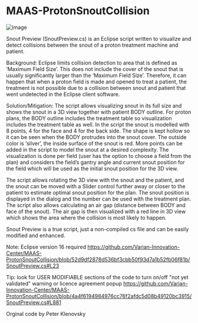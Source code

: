 # MAAS-ProtonSnoutCollision

![image](https://user-images.githubusercontent.com/78000769/223833151-e04962c4-a286-4490-aa73-e86185d0b85b.png)

Snout Preview (SnoutPreview.cs) is an Eclipse script written to visualize and detect collisions between the snout of a proton treatment machine and patient.

Background: Eclipse limits collision detection to area that is defined as ‘Maximum Field Size’. This does not include the cover of the snout that is usually significantly larger than the ‘Maximum Field Size’. Therefore, it can happen that when a proton field is made and opened to treat a patient, the treatment is not possible due to a collision between snout and patient that went undetected in the Eclipse client software.

Solution/Mitigation: The script allows visualizing snout in its full size and shows the snout in a 3D view together with patient BODY outline. For proton plans, the BODY outline includes the treatment table so visualization includes the treatment table as well. In the script the snout is modelled with 8 points, 4 for the face and 4 for the back side. The shape is kept hollow so it can be seen when the BODY protrudes into the snout cover. The outside color is ‘silver’, the inside surface of the snout is red. More points can be added in the script to model the snout at a desired complexity. The visualization is done per field (user has the option to choose a field from the plan) and considers the field’s gantry angle and current snout position for the field which will be used as the initial snout position for the 3D view.

The script allows rotating the 3D view with the snout and the patient, and the snout can be moved with a Slider control further away or closer to the patient to estimate optimal snout position for the plan. The snout position is displayed in the dialog and the number can be used with the treatment plan. The script also allows calculating an air gap (distance between BODY and face of the snout). The air gap is then visualized with a red line in 3D view which shows the area where the collision is most likely to happen.

Snout Preview is a true script, just a non-compiled cs file and can be easily modified and enhanced.

Note: Eclipse version 16 required
https://github.com/Varian-Innovation-Center/MAAS-ProtonSnoutCollision/blob/52d9df2878d536bf3cbb50f93d7a1b52fb06f81b/SnoutPreview.cs#L23

Tip: look for USER MODIFIABLE sections of the code to turn on/off "not yet validated" warning or licence agreement popup
https://github.com/Varian-Innovation-Center/MAAS-ProtonSnoutCollision/blob/4a4f6194984976cc76f2afdc5d08b49120bc3915/SnoutPreview.cs#L881

Orginal code by Peter Klenovsky

